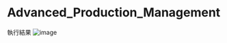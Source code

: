 # Advanced_Production_Management
執行結果
![image](https://github.com/BlakeChiu/Advanced_Production_Management/assets/74309991/0cee072a-46b8-41a3-b20c-bb17b1a68025)
